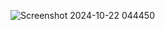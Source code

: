 ![Screenshot 2024-10-22 044450](https://github.com/user-attachments/assets/257cd4a5-7fb3-404f-b3b7-f49c05b8ad7e)
